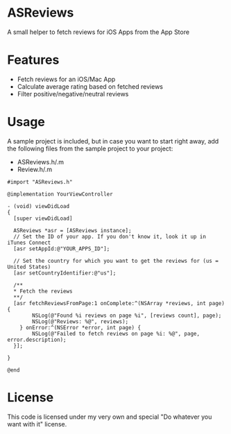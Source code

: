 ASReviews
=========

A small helper to fetch reviews for iOS Apps from the App Store

Features
=========
- Fetch reviews for an iOS/Mac App
- Calculate average rating based on fetched reviews
- Filter positive/negative/neutral reviews


Usage
=========
A sample project is included, but in case you want to start right away, add the following files 
from the sample project to your project:

- ASReviews.h/.m
- Review.h/.m

```
#import "ASReviews.h"

@implementation YourViewController

- (void) viewDidLoad
{
  [super viewDidLoad]
  
  ASReviews *asr = [ASReviews instance];
  // Set the ID of your app. If you don't know it, look it up in iTunes Connect
  [asr setAppId:@"YOUR_APPS_ID"];
  
  // Set the country for which you want to get the reviews for (us = United States)
  [asr setCountryIdentifier:@"us"];
  
  /**
  * Fetch the reviews
  **/
  [asr fetchReviewsFromPage:1 onComplete:^(NSArray *reviews, int page) {
        NSLog(@"Found %i reviews on page %i", [reviews count], page);
        NSLog(@"Reviews: %@", reviews);
    } onError:^(NSError *error, int page) {
        NSLog(@"Failed to fetch reviews on page %i: %@", page, error.description);
  }];
  
}

@end
```

License
=========
This code is licensed under my very own and special "Do whatever you want with it" license.
